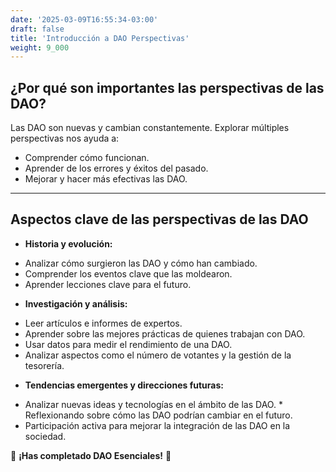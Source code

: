 ```yaml
---
date: '2025-03-09T16:55:34-03:00'
draft: false
title: 'Introducción a DAO Perspectivas'
weight: 9_000
---
```


## ¿Por qué son importantes las perspectivas de las DAO?

Las DAO son nuevas y cambian constantemente. Explorar múltiples perspectivas nos ayuda a:

* Comprender cómo funcionan.
* Aprender de los errores y éxitos del pasado.
* Mejorar y hacer más efectivas las DAO.

---

## Aspectos clave de las perspectivas de las DAO

- **Historia y evolución:**
* Analizar cómo surgieron las DAO y cómo han cambiado.
* Comprender los eventos clave que las moldearon.
* Aprender lecciones clave para el futuro.

- **Investigación y análisis:**
* Leer artículos e informes de expertos.
* Aprender sobre las mejores prácticas de quienes trabajan con DAO.
* Usar datos para medir el rendimiento de una DAO.
* Analizar aspectos como el número de votantes y la gestión de la tesorería.

- **Tendencias emergentes y direcciones futuras:**
* Analizar nuevas ideas y tecnologías en el ámbito de las DAO. * Reflexionando sobre cómo las DAO podrían cambiar en el futuro.
* Participación activa para mejorar la integración de las DAO en la sociedad.

🔖 **¡Has completado DAO Esenciales!** 🔖